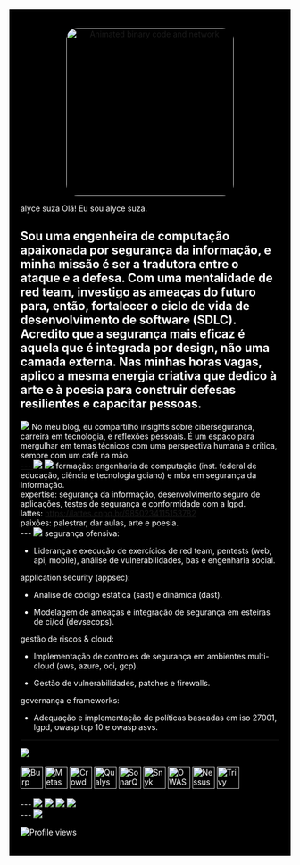 <div style="background-color: #000000; color: #FFFFFF; padding: 20px;">

<p align="center">
<a href="https://github.com/alycesuza">
<img src="https://media.giphy.com/media/j6YyTCP4yKVbf3Lq59/giphy.gif" alt="Animated binary code and network" width="300" style="border-radius:20px;">
</a>
</p>

alyce suza
Olá! Eu sou alyce suza.

Sou uma engenheira de computação apaixonada por segurança da informação, e minha missão é ser a tradutora entre o ataque e a defesa. Com uma mentalidade de red team, investigo as ameaças do futuro para, então, fortalecer o ciclo de vida de desenvolvimento de software (SDLC). Acredito que a segurança mais eficaz é aquela que é integrada por design, não uma camada externa. Nas minhas horas vagas, aplico a mesma energia criativa que dedico à arte e à poesia para construir defesas resilientes e capacitar pessoas.
---

<img src="https://img.shields.io/badge/meu%20blog-333333?style=for-the-badge&logo=blogger&logoColor=white">
No meu blog, eu compartilho insights sobre cibersegurança, carreira em tecnologia, e reflexões pessoais. É um espaço para mergulhar em temas técnicos com uma perspectiva humana e crítica, sempre com um café na mão.
<br>
<a href="https://alycesuza.tech/" target="_blank">
  ---
<img src="https://img.shields.io/badge/Leia%20meus%20artigos-FF5722?style=for-the-badge&logo=blogger&logoColor=white">
</a>
<img src="https://img.shields.io/badge/minha%20jornada-333333?style=for-the-badge&logo=github&logoColor=white">
formação: engenharia de computação (inst. federal de educação, ciência e tecnologia goiano) e mba em segurança da informação.
<br>
expertise: segurança da informação, desenvolvimento seguro de aplicações, testes de segurança e conformidade com a lgpd.
<br>
lattes: <a href="https://lattes.cnpq.br/9850234115153782" target="_blank">https://lattes.cnpq.br/9850234115153782</a>
<br>
paixões: palestrar, dar aulas, arte e poesia.<br>
---
<img src="https://img.shields.io/badge/minhas%20habilidades-333333?style=for-the-badge&logo=github&logoColor=white">
segurança ofensiva:

- Liderança e execução de exercícios de red team, pentests (web, api, mobile), análise de vulnerabilidades, bas e engenharia social.

application security (appsec):

-  Análise de código estática (sast) e dinâmica (dast).

-  Modelagem de ameaças e integração de segurança em esteiras de ci/cd (devsecops).

gestão de riscos & cloud:

-  Implementação de controles de segurança em ambientes multi-cloud (aws, azure, oci, gcp).

-  Gestão de vulnerabilidades, patches e firewalls.

governança e frameworks:

-  Adequação e implementação de políticas baseadas em iso 27001, lgpd, owasp top 10 e owasp asvs.<br>
--- 
<img src="https://img.shields.io/badge/principais%20ferramentas-333333?style=for-the-badge&logo=github&logoColor=white">
<div style="display: inline_block"><br>
<img align="center" alt="Burp Suite" height="40" src="https://img.shields.io/badge/Burp%20Suite-F76911?style=for-the-badge&logo=burpsuite&logoColor=white">
<img align="center" alt="Metasploit" height="40" src="https://img.shields.io/badge/Metasploit-E31837?style=for-the-badge&logo=metasploit&logoColor=white">
<img align="center" alt="CrowdStrike" height="40" src="https://img.shields.io/badge/CrowdStrike-662D91?style=for-the-badge&logo=crowdstrike&logoColor=white">
<img align="center" alt="Qualys" height="40" src="https://img.shields.io/badge/Qualys-E51B38?style=for-the-badge&logo=qualys&logoColor=white">
<img align="center" alt="SonarQube" height="40" src="https://img.shields.io/badge/SonarQube-00446A?style=for-the-badge&logo=sonarqube&logoColor=white">
<img align="center" alt="Snyk" height="40" src="https://img.shields.io/badge/Snyk-4C6FFF?style=for-the-badge&logo=snyk&logoColor=white">
<img align="center" alt="OWASP ZAP" height="40" src="https://img.shields.io/badge/OWASP%20ZAP-192A44?style=for-the-badge&logo=owasp&logoColor=white">
<img align="center" alt="Nessus" height="40" src="https://img.shields.io/badge/Nessus-002D56?style=for-the-badge&logo=tenable&logoColor=white">
<img align="center" alt="Trivy" height="40" src="https://img.shields.io/badge/Trivy-004979?style=for-the-badge&logo=trivy&logoColor=white">
</div><br>
--- 
<img src="https://img.shields.io/badge/redes%20sociais-333333?style=for-the-badge&logo=github&logoColor=white">
<a href="https://www.linkedin.com/in/alyce-suza/" target="_blank">
<img src="https://img.shields.io/badge/LinkedIn-0077B5?style=for-the-badge&logo=linkedin&logoColor=white">
</a>
<a href="https://www.instagram.com/alycesuza/" target="_blank">
<img src="https://img.shields.io/badge/Instagram-E4405F?style=for-the-badge&logo=instagram&logoColor=white">
</a>
<a href="https://www.youtube.com/channel/UCAJ9b6AHL2WlG7Ul0wqx53w" target="_blank">
<img src="https://img.shields.io/badge/YouTube-FF0000?style=for-the-badge&logo=youtube&logoColor=white">
</a><br>
--- 
<img src="https://img.shields.io/badge/github%20stats-333333?style=for-the-badge&logo=github&logoColor=white">
<p align="left">
<img src="https://komarev.com/ghpvc/?username=alycesuza&color=yellow" alt="Profile views" />
</p>

</div>
